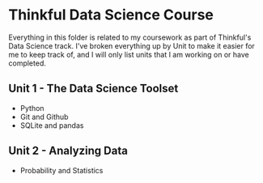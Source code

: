 # Thinkful Data Science Course #

Everything in this folder is related to my coursework as part of Thinkful's Data Science track. I've broken everything up by Unit to make it easier for me to keep track of, and I will only list units that I am working on or have completed.

## Unit 1 - The Data Science Toolset ##
* Python
* Git and Github
* SQLite and pandas

## Unit 2 - Analyzing Data ##
* Probability and Statistics